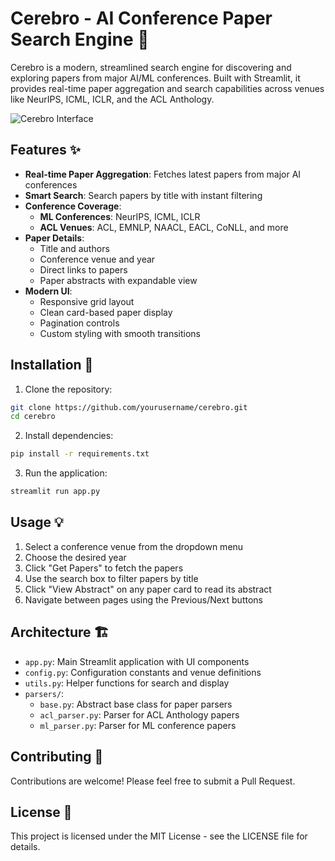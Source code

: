 # Cerebro - AI Conference Paper Search Engine 🧠

Cerebro is a modern, streamlined search engine for discovering and exploring papers from major AI/ML conferences. Built with Streamlit, it provides real-time paper aggregation and search capabilities across venues like NeurIPS, ICML, ICLR, and the ACL Anthology.

![Cerebro Interface](https://via.placeholder.com/800x400)

## Features ✨

- **Real-time Paper Aggregation**: Fetches latest papers from major AI conferences
- **Smart Search**: Search papers by title with instant filtering
- **Conference Coverage**:
  - **ML Conferences**: NeurIPS, ICML, ICLR
  - **ACL Venues**: ACL, EMNLP, NAACL, EACL, CoNLL, and more
- **Paper Details**:
  - Title and authors
  - Conference venue and year
  - Direct links to papers
  - Paper abstracts with expandable view
- **Modern UI**:
  - Responsive grid layout
  - Clean card-based paper display
  - Pagination controls
  - Custom styling with smooth transitions

## Installation 🚀

1. Clone the repository:
```bash
git clone https://github.com/yourusername/cerebro.git
cd cerebro
```

2. Install dependencies:
```bash
pip install -r requirements.txt
```

3. Run the application:
```bash
streamlit run app.py
```

## Usage 💡

1. Select a conference venue from the dropdown menu
2. Choose the desired year
3. Click "Get Papers" to fetch the papers
4. Use the search box to filter papers by title
5. Click "View Abstract" on any paper card to read its abstract
6. Navigate between pages using the Previous/Next buttons

## Architecture 🏗️

- `app.py`: Main Streamlit application with UI components
- `config.py`: Configuration constants and venue definitions
- `utils.py`: Helper functions for search and display
- `parsers/`:
  - `base.py`: Abstract base class for paper parsers
  - `acl_parser.py`: Parser for ACL Anthology papers
  - `ml_parser.py`: Parser for ML conference papers

## Contributing 🤝

Contributions are welcome! Please feel free to submit a Pull Request.

## License 📝

This project is licensed under the MIT License - see the LICENSE file for details.
